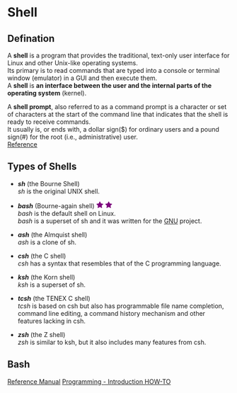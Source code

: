 # Shell 

## Defination
A **shell** is a program that provides the traditional, text-only user interface for Linux and other Unix-like operating systems.  
Its primary is to read commands that are typed into a console or terminal window (emulator) in a GUI and then execute them.  
A **shell** is **an interface between the user and the internal parts of the operating system** (kernel). 
  
A **shell prompt**, also referred to as a command prompt is a character or set of characters at the start of the command line that indicates that the shell is ready to receive commands.  
It usually is, or ends with, a dollar sign($) for ordinary users and a pound sign(#) for the root (i.e., administrative) user.  
[Reference](http://www.linfo.org/shell.html)  

## Types of Shells
* **_sh_** (the Bourne Shell)  
_sh_ is the original UNIX shell.  

* **_bash_** (Bourne-again shell)  ![](./star.png "important!") ![](./star.png "important!")  
_bash_ is the default shell on Linux.  
_bash_ is a superset of sh and it was written for the [GNU](https://www.gnu.org/home.en.html) project.  

* **_ash_** (the Almquist shell)  
_ash_ is a clone of sh.  

* **_csh_** (the C shell)  
_csh_ has a syntax that resembles that of the C programming language.  

* **_ksh_** (the Korn shell)  
_ksh_ is a superset of sh.  

* **_tcsh_** (the TENEX C shell)  
_tcsh_ is based on csh but also has programmable file name completion, command line editing, a command history mechanism and other features lacking in csh.  

* **_zsh_** (the Z shell)  
_zsh_ is similar to ksh, but it also includes many features from csh.  

## Bash
[Reference Manual](https://tiswww.case.edu/php/chet/bash/bashref.html#Shell-Syntax)
[Programming - Introduction HOW-TO](http://tldp.org/HOWTO/Bash-Prog-Intro-HOWTO.html)


